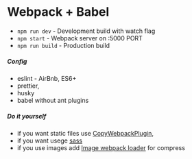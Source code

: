 # Webpack + Babel

- `npm run dev` - Development build with watch flag
- `npm start` - Webpack server on :5000 PORT
- `npm run build` - Production build

##### Config

- eslint - AirBnb, ES6+
- prettier,
- husky
- babel without ant plugins

##### Do it yourself

- if you want static files use [CopyWebpackPlugin](https://webpack.js.org/plugins/copy-webpack-plugin/),
- if you want usege [sass](https://webpack.js.org/loaders/sass-loader/)
- if you use images add [Image webpack loader](https://www.npmjs.com/package/image-webpack-loader) for compress
